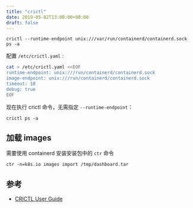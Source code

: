 ```yaml
---
title: "crictl"
date: 2019-05-02T13:00:00+08:00
draft: false
---
```



```
crictl --runtime-endpoint unix:///var/run/containerd/containerd.sock ps -a
```

配置 `/etc/crictl.yaml` :

```sh
cat > /etc/crictl.yaml <<EOF
runtime-endpoint: unix:///run/containerd/containerd.sock
image-endpoint: unix:///run/containerd/containerd.sock
timeout: 10
debug: true
EOF
```

现在执行 crictl 命令，无需指定 `--runtime-endpoint`：
```
crictl ps -a
```

## 加载 images

需要使用 containerd 安装安装包中的 `ctr` 命令
```
ctr -n=k8s.io images import /tmp/dashboard.tar
```

## 参考

- [CRICTL User Guide](https://github.com/containerd/cri/blob/master/docs/crictl.md)
